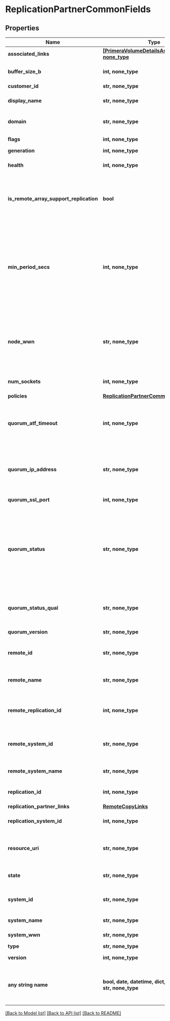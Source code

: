 # ReplicationPartnerCommonFields


## Properties
Name | Type | Description | Notes
------------ | ------------- | ------------- | -------------
**associated_links** | [**[PrimeraVolumeDetailsAssociatedLinks], none_type**](PrimeraVolumeDetailsAssociatedLinks.md) | Associated Links | [optional] 
**buffer_size_b** | **int, none_type** | Socket buffer size to use. | [optional] 
**customer_id** | **str, none_type** | customerId | [optional] 
**display_name** | **str, none_type** | Replication partner displayname. | [optional] 
**domain** | **str, none_type** | Domain that the resource belongs to. | [optional] 
**flags** | **int, none_type** | Partner flags. | [optional] 
**generation** | **int, none_type** | generation | [optional] 
**health** | **int, none_type** | Partner health status. | [optional] 
**is_remote_array_support_replication** | **bool** | Boolean value to indicate if remote array OS version supports replication | [optional] 
**min_period_secs** | **int, none_type** | Minimum supported Async Periodic period for the partner. The field is omitted if unset or unavailable for the version of partner firmware. | [optional] 
**node_wwn** | **str, none_type** | Partner options, with FC partners this includes the partner system&#39;s node WWN. Omitted if unpopulated. | [optional] 
**num_sockets** | **int, none_type** | Number of sockets to use. | [optional] 
**policies** | [**ReplicationPartnerCommonFieldsPolicies**](ReplicationPartnerCommonFieldsPolicies.md) |  | [optional] 
**quorum_atf_timeout** | **int, none_type** | Automatic Transparent Failover quorum partner failure timeout. | [optional] 
**quorum_ip_address** | **str, none_type** | Quorum IP Address associated with the partner. Set to &#39;NA&#39; if not available. | [optional] 
**quorum_ssl_port** | **int, none_type** | Quorum SSL port number. | [optional] 
**quorum_status** | **str, none_type** | Quorum status of the partner. Possible values - Uninitialized, Initializing, Standby, Active, Failsafe, Failover or Restarting. Null if unset. | [optional] 
**quorum_status_qual** | **str, none_type** | Quorum status qualifier. Set to &#39;NA&#39; if not available. | [optional] 
**quorum_version** | **str, none_type** | Quorum version. | [optional] 
**remote_id** | **str, none_type** | Unique id of the remote replication partner. | [optional] 
**remote_name** | **str, none_type** | Name of the remote replication partner. | [optional] 
**remote_replication_id** | **int, none_type** | Replication ID of the remote replication partner. | [optional] 
**remote_system_id** | **str, none_type** | Unique ID or serial number of the remote system. | [optional] 
**remote_system_name** | **str, none_type** | Name of the remote system. | [optional] 
**replication_id** | **int, none_type** | Replication ID of the partner. | [optional] 
**replication_partner_links** | [**RemoteCopyLinks**](RemoteCopyLinks.md) |  | [optional] 
**replication_system_id** | **int, none_type** | ID of the remote system. | [optional] 
**resource_uri** | **str, none_type** | resourceUri for detailed replication partner object | [optional] 
**state** | **str, none_type** | State of the replication partner. | [optional] 
**system_id** | **str, none_type** | Unique ID or serial number of the system. | [optional] 
**system_name** | **str, none_type** | Name of the system. | [optional] 
**system_wwn** | **str, none_type** | WWN of the system. | [optional] 
**type** | **str, none_type** | type | [optional] 
**version** | **int, none_type** | Partner version. | [optional] 
**any string name** | **bool, date, datetime, dict, float, int, list, str, none_type** | any string name can be used but the value must be the correct type | [optional]

[[Back to Model list]](../README.md#documentation-for-models) [[Back to API list]](../README.md#documentation-for-api-endpoints) [[Back to README]](../README.md)


